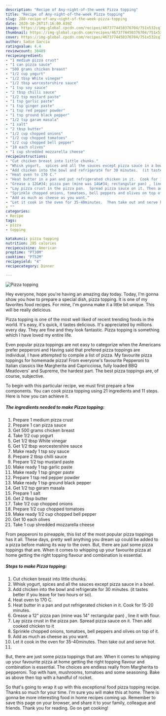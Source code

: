 ```yaml
---
description: "Recipe of Any-night-of-the-week Pizza topping"
title: "Recipe of Any-night-of-the-week Pizza topping"
slug: 288-recipe-of-any-night-of-the-week-pizza-topping
date: 2020-10-26T17:16:00.639Z
image: https://img-global.cpcdn.com/recipes/4673774450376704/751x532cq70/pizza-topping-recipe-main-photo.jpg
thumbnail: https://img-global.cpcdn.com/recipes/4673774450376704/751x532cq70/pizza-topping-recipe-main-photo.jpg
cover: https://img-global.cpcdn.com/recipes/4673774450376704/751x532cq70/pizza-topping-recipe-main-photo.jpg
author: Sadie Garcia
ratingvalue: 4.4
reviewcount: 30489
recipeingredient:
- "1 medium pizza crust"
- "1 can pizza sauce"
- "500 grams chicken breast"
- "1/2 cup yogurt"
- "1/2 tbsp White vinegar"
- "1/2 tbsp worcestershire sauce"
- "1 tsp soy sauce"
- "2 tbsp chilli sauce"
- "1/2 tsp mustard paste"
- "1 tsp garlic paste"
- "1 tsp ginger paste"
- "1 tsp red pepper powder"
- "1 tsp ground black pepper"
- "1/2 tsp garam masala"
- "1 salt"
- "2 tbsp butter"
- "1/2 cup chopped onions"
- "1/2 cup chopped tomatoes"
- "1/2 cup chopped bell pepper"
- "10 each olives"
- "1 cup shredded mozzarella cheese"
recipeinstructions:
- "Cut chicken breast into little chunks."
- "Whisk yogurt,  spices and all the sauces except pizza sauce in a bowl."
- "Add chicken into the bowl and refrigerate for 30 minutes.  (it tastes better if you leave for two hours or so)."
- "Heat oven to 170 C."
- "Heat butter in a pan and put refrigerated chicken in it.  Cook for 15-20 minutes."
- "Grease a 12&#34; pizza pan (mine was 14&#34; rectangular pan) , line it with flour."
- "Lay pizza crust in the pizza pan.  Spread pizza sauce on it. Then add cooked chicken to it"
- "Sprinkle chopped onions, tomatoes, bell peppers and olives on top of it."
- "Add as much as cheese as you want."
- "Let it cook in the oven for 35-40minutes.  Then take out and serve hot."
- ""
categories:
- Recipe
tags:
- pizza
- topping

katakunci: pizza topping 
nutrition: 285 calories
recipecuisine: American
preptime: "PT30M"
cooktime: "PT52M"
recipeyield: "4"
recipecategory: Dinner

---
```



![Pizza topping](https://img-global.cpcdn.com/recipes/4673774450376704/751x532cq70/pizza-topping-recipe-main-photo.jpg)

Hey everyone, hope you're having an amazing day today. Today, I'm gonna show you how to prepare a special dish, pizza topping. It is one of my favorites food recipes. For mine, I'm gonna make it a little bit unique. This will be really delicious.

Pizza topping is one of the most well liked of recent trending foods in the world. It's easy, it's quick, it tastes delicious. It's appreciated by millions every day. They are fine and they look fantastic. Pizza topping is something which I have loved my entire life.

Even popular pizza toppings are not easy to categorize when the Americans prefer pepperoni and Having said that prefered pizza toppings are individual, I have attempted to compile a list of pizza. My favourite pizza toppings for homemade pizza! From everyone&#39;s favourite Pepperoni to Italian classics like Margherita and Capricciosa, fully loaded BBQ Meatlovers&#39; and Supreme, the hardest part. The best pizza toppings are, of course, subjective.


To begin with this particular recipe, we must first prepare a few components. You can cook pizza topping using 21 ingredients and 11 steps. Here is how you can achieve it.

<!--inarticleads1-->

##### The ingredients needed to make Pizza topping:

1. Prepare 1 medium pizza crust
1. Prepare 1 can pizza sauce
1. Get 500 grams chicken breast
1. Take 1/2 cup yogurt
1. Get 1/2 tbsp White vinegar
1. Get 1/2 tbsp worcestershire sauce
1. Make ready 1 tsp soy sauce
1. Prepare 2 tbsp chilli sauce
1. Prepare 1/2 tsp mustard paste
1. Make ready 1 tsp garlic paste
1. Make ready 1 tsp ginger paste
1. Prepare 1 tsp red pepper powder
1. Make ready 1 tsp ground black pepper
1. Get 1/2 tsp garam masala
1. Prepare 1 salt
1. Get 2 tbsp butter
1. Take 1/2 cup chopped onions
1. Prepare 1/2 cup chopped tomatoes
1. Make ready 1/2 cup chopped bell pepper
1. Get 10 each olives
1. Take 1 cup shredded mozzarella cheese


From pepperoni to pineapple, this list of the most popular pizza toppings has it all. These days, pretty well anything you dream up could be added to a pizza before making its way to the oven. But, there are just some pizza toppings that are. When it comes to whipping up your favourite pizza at home getting the right topping flavour and combination is essential. 

<!--inarticleads2-->

##### Steps to make Pizza topping:

1. Cut chicken breast into little chunks.
1. Whisk yogurt,  spices and all the sauces except pizza sauce in a bowl.
1. Add chicken into the bowl and refrigerate for 30 minutes.  (it tastes better if you leave for two hours or so).
1. Heat oven to 170 C.
1. Heat butter in a pan and put refrigerated chicken in it.  Cook for 15-20 minutes.
1. Grease a 12&#34; pizza pan (mine was 14&#34; rectangular pan) , line it with flour.
1. Lay pizza crust in the pizza pan.  Spread pizza sauce on it. Then add cooked chicken to it
1. Sprinkle chopped onions, tomatoes, bell peppers and olives on top of it.
1. Add as much as cheese as you want.
1. Let it cook in the oven for 35-40minutes.  Then take out and serve hot.
1. 


But, there are just some pizza toppings that are. When it comes to whipping up your favourite pizza at home getting the right topping flavour and combination is essential. The choices are endless really from Margherita to pepperoni. Top with ham, mushrooms, tomatoes and some seasoning. Bake as above then top with a handful of rocket. 

So that's going to wrap it up with this exceptional food pizza topping recipe. Thanks so much for your time. I'm sure you will make this at home. There is gonna be more interesting food in home recipes coming up. Remember to save this page on your browser, and share it to your family, colleague and friends. Thank you for reading. Go on get cooking!

